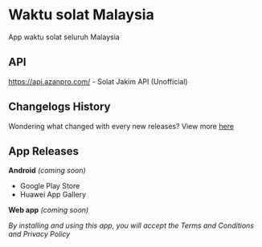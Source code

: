 # Waktu solat Malaysia

App waktu solat seluruh Malaysia

## API

https://api.azanpro.com/ - Solat Jakim API (Unofficial)

## Changelogs History

Wondering what changed with every new releases? View more [here](https://telegra.ph/MPT-Changelogs---Malaysia-Prayer-Time-Flutter-07-20)

## App Releases

**Android** _(coming soon)_

- Google Play Store
- Huawei App Gallery

**Web app** _(coming soon)_

_By installing and using this app, you will accept the Terms and Conditions and Privacy Policy_
